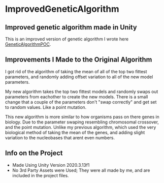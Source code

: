 # ImprovedGeneticAlgorithm
## Improved genetic algorithm made in Unity
This is an improved version of genetic algorithm I wrote here [GeneticAlgorithmPOC](https://github.com/catjacks38/GeneticAlgorithmPOC).

## Improvements I Made to the Original Algorithm
I got rid of the algorithm of taking the mean of all of the top two fittest parameters, and randomly adding offset variation to all of the new model parameters.

My new algorithm takes the top two fittest models and randomly swaps out parameters from eachother to create the new models. There is a small change that a couple of the parameters don't "swap correctly" and get set to random values. Like a point mutation.

This new algorithm is more similar to how organisms pass on there genes in biology. Due to the parameter swaping resembling chromosomal crossover, and the point mutation. Unlike my previous algorithm, which used the very biological method of taking the mean of the genes, and adding slight variation to the nucleobases that arent even numbers.

## Info on the Project
 - Made Using Unity Version 2020.3.13f1
 - No 3rd Party Assets were Used; They were all made by me, and are included in the project files.
